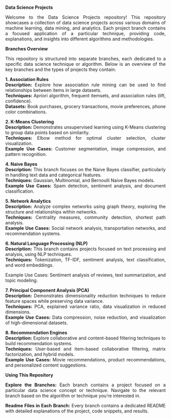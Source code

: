 **<div align = "justify">Data Science Projects</div>**
<div align = "justify">Welcome to the Data Science Projects repository! This repository showcases a collection of data science projects across various domains of machine learning, data mining, and analytics. Each project branch contains a focused application of a particular technique, providing code, explanations, and insights into different algorithms and methodologies.

**<div align = "justify">Branches Overview</div>**
<div align = "justify">This repository is structured into separate branches, each dedicated to a specific data science technique or algorithm. Below is an overview of the key branches and the types of projects they contain: </div>

**<div align = "justify">1. Association Rules</div>**
**<div align = "justify">Description:** Explore how association rule mining can be used to find relationships between items in large datasets. </div>
**<div align = "justify">Techniques:** Apriori algorithm, frequent itemsets, and association rules (lift, confidence).</div>
**<div align = "justify">Datasets:** Book purchases, grocery transactions, movie preferences, phone color combinations. </div>

**<div align = "justify">2. K-Means Clustering</div>**
**<div align = "justify">Description:** Demonstrates unsupervised learning using K-Means clustering to group data points based on similarity. </div>
**<div align = "justify">Techniques:** Elbow method for optimal cluster selection, cluster visualization.
**<div align = "justify">Example Use Cases:** Customer segmentation, image compression, and pattern recognition. </div>

**<div align = "justify">4. Naive Bayes</div>**
**<div align = "justify">Description:** This branch focuses on the Naive Bayes classifier, particularly in handling text data and categorical features. </div>
**<div align = "justify">Techniques:** Gaussian, Multinomial, and Bernoulli Naive Bayes models. </div>
**<div align = "justify">Example Use Cases:** Spam detection, sentiment analysis, and document classification. </div>

**<div align = "justify">5. Network Analytics</div>**
**<div align = "justify">Description:** Analyze complex networks using graph theory, exploring the structure and relationships within networks. </div>
**<div align = "justify">Techniques:** Centrality measures, community detection, shortest path analysis. </div>
**<div align = "justify">Example Use Cases:** Social network analysis, transportation networks, and recommendation systems. </div>

**<div align = "justify">6. Natural Language Processing (NLP) </div>**
**<div align = "justify">Description:** This branch contains projects focused on text processing and analysis, using NLP techniques. </div>
**<div align = "justify">Techniques:** Tokenization, TF-IDF, sentiment analysis, text classification, and word embeddings.
<div align = "justify">Example Use Cases: Sentiment analysis of reviews, text summarization, and topic modeling.

**<div align = "justify">7. Principal Component Analysis (PCA) </div>**
**<div align = "justify">Description:** Demonstrates dimensionality reduction techniques to reduce feature spaces while preserving data variance.
**<div align = "justify">Techniques:** PCA, explained variance ratio, data visualization in reduced dimensions.
**<div align = "justify">Example Use Cases:** Data compression, noise reduction, and visualization of high-dimensional datasets. </div>

**<div align = "justify">8. Recommendation Engines</div>**
**<div align = "justify">Description:** Explore collaborative and content-based filtering techniques to build recommendation systems.
**<div align = "justify">Techniques:** User-based and item-based collaborative filtering, matrix factorization, and hybrid models. </div>
**<div align = "justify">Example Use Cases:** Movie recommendations, product recommendations, and personalized content suggestions. </div>

**<div align = "justify">Using This Repository</div>**

**<div align = "justify">Explore the Branches:** Each branch contains a project focused on a particular data science concept or technique. Navigate to the relevant branch based on the algorithm or technique you’re interested in. </div>

**<div align = "justify">Readme Files in Each Branch:** Every branch contains a dedicated README with detailed explanations of the project, code snippets, and results. </div>
